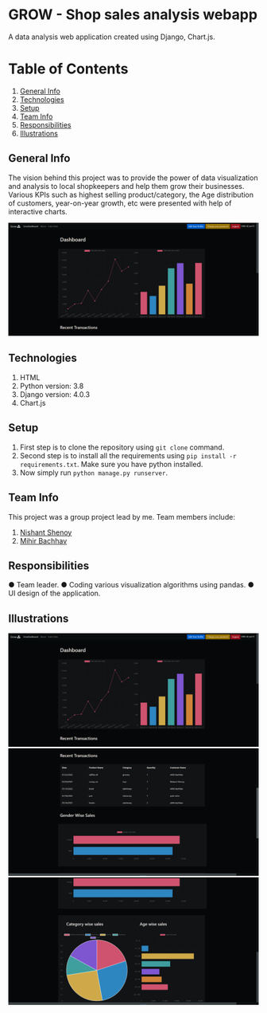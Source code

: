 # GROW - Shop sales analysis webapp
A data analysis web application created using Django, Chart.js.

# Table of Contents
1. [General Info](#general-info)
2. [Technologies](#technologies)
3. [Setup](#setup)
4. [Team Info](#team-info)
5. [Responsibilities](#responsibilities)
6. [Illustrations](#illustrations)

## General Info
The vision behind this project was to provide the power of data visualization and analysis to local shopkeepers and help them grow their businesses. Various KPIs such as highest selling product/category, the Age distribution of customers, year-on-year growth, etc were presented with help of interactive charts.

![Home Page](https://github.com/Yashvishe13/Data_Analysis/blob/main/shop_sales/images/img1.png)

## Technologies
1. HTML
2. Python version: 3.8
3. Django version: 4.0.3
4. Chart.js

## Setup

1. First step is to clone the repository using `git clone` command.
2. Second step is to install all the requirements using `pip install -r requirements.txt`. Make sure you have python installed.
3. Now simply run `python manage.py runserver`.

## Team Info
This project was a group project lead by me. Team members include:
1. [Nishant Shenoy](https://github.com/Nis7538)
2. [Mihir Bachhav]()

## Responsibilities

● Team leader.
● Coding various visualization algorithms using pandas.
● UI design of the application.

## Illustrations

![Home Page](https://github.com/Yashvishe13/Data_Analysis/blob/main/shop_sales/images/img1.png)
![Home Page](https://github.com/Yashvishe13/Data_Analysis/blob/main/shop_sales/images/img2.png)
![Home Page](https://github.com/Yashvishe13/Data_Analysis/blob/main/shop_sales/images/img3.png)
